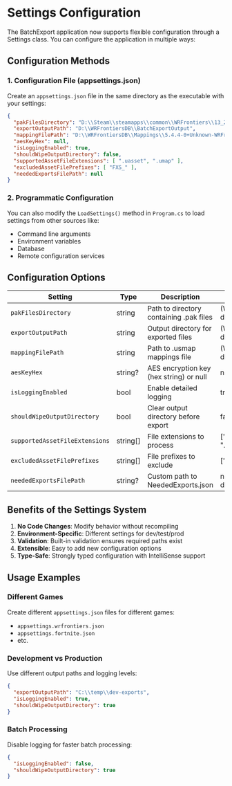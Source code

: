 # Settings Configuration

The BatchExport application now supports flexible configuration through a Settings class. You can configure the application in multiple ways:

## Configuration Methods

### 1. Configuration File (appsettings.json)
Create an `appsettings.json` file in the same directory as the executable with your settings:

```json
{
  "pakFilesDirectory": "D:\\Steam\\steamapps\\common\\WRFrontiers\\13_2017027\\WRFrontiers\\Content\\Paks",
  "exportOutputPath": "D:\\WRFrontiersDB\\BatchExportOutput",
  "mappingFilePath": "D:\\WRFrontiersDB\\Mappings\\5.4.4-0+Unknown-WRFrontiers 2025-09-23.usmap",
  "aesKeyHex": null,
  "isLoggingEnabled": true,
  "shouldWipeOutputDirectory": false,
  "supportedAssetFileExtensions": [ ".uasset", ".umap" ],
  "excludedAssetFilePrefixes": [ "FXS_" ],
  "neededExportsFilePath": null
}
```

### 2. Programmatic Configuration
You can also modify the `LoadSettings()` method in `Program.cs` to load settings from other sources like:
- Command line arguments
- Environment variables
- Database
- Remote configuration services

## Configuration Options

| Setting | Type | Description | Default |
|---------|------|-------------|---------|
| `pakFilesDirectory` | string | Path to directory containing .pak files | (WRFrontiers default path) |
| `exportOutputPath` | string | Output directory for exported files | (WRFrontiersDB default path) |
| `mappingFilePath` | string | Path to .usmap mappings file | (WRFrontiersDB default path) |
| `aesKeyHex` | string? | AES encryption key (hex string) or null | null |
| `isLoggingEnabled` | bool | Enable detailed logging | true |
| `shouldWipeOutputDirectory` | bool | Clear output directory before export | false |
| `supportedAssetFileExtensions` | string[] | File extensions to process | [".uasset", ".umap"] |
| `excludedAssetFilePrefixes` | string[] | File prefixes to exclude | ["FXS_"] |
| `neededExportsFilePath` | string? | Custom path to NeededExports.json | null (uses default) |

## Benefits of the Settings System

1. **No Code Changes**: Modify behavior without recompiling
2. **Environment-Specific**: Different settings for dev/test/prod
3. **Validation**: Built-in validation ensures required paths exist
4. **Extensible**: Easy to add new configuration options
5. **Type-Safe**: Strongly typed configuration with IntelliSense support

## Usage Examples

### Different Games
Create different `appsettings.json` files for different games:
- `appsettings.wrfrontiers.json`
- `appsettings.fortnite.json`
- etc.

### Development vs Production
Use different output paths and logging levels:
```json
{
  "exportOutputPath": "C:\\temp\\dev-exports",
  "isLoggingEnabled": true,
  "shouldWipeOutputDirectory": true
}
```

### Batch Processing
Disable logging for faster batch processing:
```json
{
  "isLoggingEnabled": false,
  "shouldWipeOutputDirectory": true
}
```